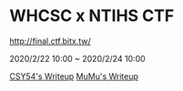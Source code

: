 # WHCSC x NTIHS CTF

http://final.ctf.bitx.tw/

2020/2/22 10:00 ~ 2020/2/24 10:00

[CSY54's Writeup](https://hackmd.io/@CSY54/WXN_writeup)
[MuMu's Writeup](https://hackmd.io/@MuMu/WXN_writeup)